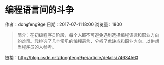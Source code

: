 # 编程语言间的斗争
作者：dongfeng9ge
日期：2017-07-11 18:00
浏览量：1800
> 简介：在初级程序员阶段，每个人都不可避免遇到选择编程语言和职业方向的难题。我挑选了几个常见的编程语言，分析了优缺点和职业方向，以供想当程序员的人参考。

 链接：http://blog.csdn.net/dongfeng9ge/article/details/74634563
